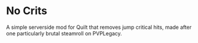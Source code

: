 # No Crits

A simple serverside mod for Quilt that removes jump critical hits, made after one particularly brutal steamroll on PVPLegacy.
